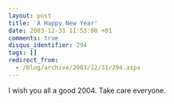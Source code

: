 ```yaml
---
layout: post
title: 'A Happy New Year'
date: 2003-12-31 11:53:00 +01
comments: true
disqus_identifier: 294
tags: []
redirect_from:
  - /blog/archive/2003/12/31/294.aspx
---
```


I wish you all a good 2004. Take care everyone.
